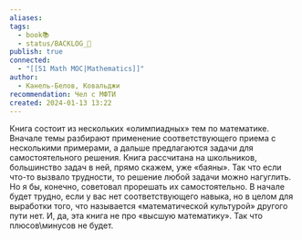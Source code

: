 ```yaml
---
aliases: 
tags:
  - book📚
  - status/BACKLOG_🌰
publish: true
connected:
  - "[[51 Math MOC|Mathematics]]"
author:
  - Канель-Белов, Ковальджи
recommendation: Чел с МФТИ
created: 2024-01-13 13:22
---
```


Книга состоит из нескольких «олимпиадных» тем по математике. Вначале темы разбирают применение соответствующего приема с несколькими примерами, а дальше предлагаются задачи для самостоятельного решения. Книга рассчитана на школьников, большинство задач в ней, прямо скажем, уже «баяны». Так что если что-то вызвало трудности, то решение любой задачи можно нагуглить. Но я бы, конечно, советовал прорешать их самостоятельно. В начале будет трудно, если у вас нет соответствующего навыка, но в целом для выработки того, что называется «математической культурой» другого пути нет. И, да, эта книга не про «высшую математику». Так что плюсов\минусов не будет.